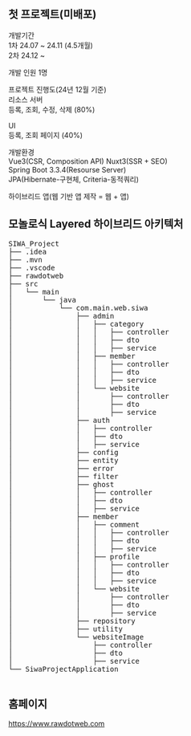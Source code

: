 
## 첫 프로젝트(미배포)

개발기간 <br/>
1차 24.07 ~ 24.11 (4.5개월) <br/>
2차 24.12 ~ <br/>

개발 인원 1명

프로젝트 진행도(24년 12월 기준) <br/>
리소스 서버  <br/>
등록, 조회, 수정, 삭제 (80%)

UI <br/>
등록, 조회 페이지 (40%)


개발환경 <br/>
Vue3(CSR, Composition API) Nuxt3(SSR + SEO) <br/>
Spring Boot 3.3.4(Resourse Server) <br/>
JPA(Hibernate-구현체, Criteria-동적쿼리) <br/>

하이브리드 앱(웹 기반 앱 제작 = 웹 + 앱) <br/>

## 모놀로식 Layered 하이브리드 아키텍처 <br/>

<pre>
SIWA_Project
├── .idea
├── .mvn
├── .vscode
├── rawdotweb
├── src
│   └── main
│       └── java
│           └── com.main.web.siwa
│               ├── admin
│               │   ├── category
│               │   │   ├── controller
│               │   │   ├── dto
│               │   │   ├── service
│               │   ├── member
│               │   │   ├── controller
│               │   │   ├── dto
│               │   │   ├── service
│               │   └── website
│               │       ├── controller
│               │       ├── dto
│               │       ├── service
│               ├── auth
│               │   ├── controller
│               │   ├── dto
│               │   ├── service
│               ├── config
│               ├── entity
│               ├── error
│               ├── filter
│               ├── ghost
│               │   ├── controller
│               │   ├── dto
│               │   ├── service
│               ├── member
│               │   ├── comment
│               │   │   ├── controller
│               │   │   ├── dto
│               │   │   ├── service
│               │   ├── profile
│               │   │   ├── controller
│               │   │   ├── dto
│               │   │   ├── service
│               │   └── website
│               │       ├── controller
│               │       ├── dto
│               │       ├── service
│               ├── repository
│               ├── utility
│               └── websiteImage
│                   ├── controller
│                   ├── dto
│                   ├── service
└── SiwaProjectApplication

</pre>


## 홈페이지
https://www.rawdotweb.com
